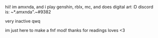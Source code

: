 hii! im amxnda, and i play genshin, rblx, mc, and does digital art :D
discord is:   ~*.amxnda".~#9382

very inactive qwq

im just here to make a fnf mod! thanks for readings loves <3
